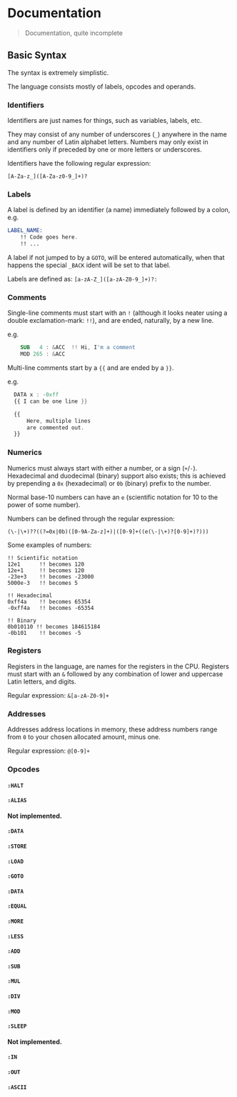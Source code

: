# Documentation
> Documentation, quite incomplete

## Basic Syntax
The syntax is extremely simplistic.

The language consists mostly of labels, opcodes and operands.

### Identifiers
Identifiers are just names for things, such as variables, labels, etc.

They may consist of any number of underscores (`_`) anywhere in the name and any number of Latin alphabet letters. Numbers may only exist in identifiers only if preceded by one or more letters or underscores.

Identifiers have the following regular expression:

`[A-Za-z_]([A-Za-z0-9_]+)?`

### Labels
A label is defined by an identifier (a name) immediately followed by a colon, e.g.
```nasm
LABEL_NAME:
    !! Code goes here.
    !! ...
```
A label if not jumped to by a `GOTO`, will be entered automatically, when that happens the special `_BACK` ident will be set to that label.

Labels are defined as: `[a-zA-Z_]([a-zA-Z0-9_]+)?:`

### Comments
Single-line comments must start with an `!` (although it looks neater using a double exclamation-mark: `!!`), and are ended, naturally, by a new line.

e.g.
```nasm
    SUB   4 : &ACC  !! Hi, I'm a comment
    MOD 265 : &ACC
```

Multi-line comments start by a `{{` and are ended by a `}}`.

e.g.
```nasm
  DATA x : -0xff
  {{ I can be one line }}

  {{
      Here, multiple lines
      are commented out.
  }}
```

### Numerics
Numerics must always start with either a number, or a sign (`+`/`-`). Hexadecimal and duodecimal (binary) support also exists; this is achieved by prepending a `0x` (hexadecimal) or `0b` (binary) prefix to the number.

Normal base-10 numbers can have an `e` (scientific notation for 10 to the power of some number).

Numbers can be defined through the regular expression:
```
(\-|\+)??((?=0x|0b)([0-9A-Za-z]+)|([0-9]+((e(\-|\+)?[0-9]+)?)))
```

Some examples of numbers:
```
!! Scientific notation
12e1      !! becomes 120
12e+1     !! becomes 120
-23e+3    !! becomes -23000
5000e-3   !! becomes 5

!! Hexadecimal
0xff4a    !! becomes 65354
-0xff4a   !! becomes -65354

!! Binary
0b010110 !! becomes 184615184
-0b101    !! becomes -5
```

### Registers
Registers in the language, are names for the registers in the CPU. Registers must start with an `&` followed by any combination of lower and uppercase Latin letters, and digits.

Regular expression: `&[a-zA-Z0-9]+`

### Addresses
Addresses address locations in memory, these address numbers range from `0` to your chosen allocated amount, minus one.

Regular expression: `@[0-9]+`

### Opcodes
#### `:HALT`
#### `:ALIAS`
  **Not implemented.**
#### `:DATA`
#### `:STORE`
#### `:LOAD`
#### `:GOTO`
#### `:DATA`
#### `:EQUAL`
#### `:MORE`
#### `:LESS`
#### `:ADD`
#### `:SUB`
#### `:MUL`
#### `:DIV`
#### `:MOD`
#### `:SLEEP`
  **Not implemented.**
#### `:IN`
#### `:OUT`
#### `:ASCII`
